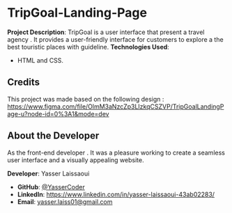 # TripGoal-Landing-Page 

**Project Description**: TripGoal is a user interface that present a travel agency . It provides a user-friendly interface for customers to explore a the best touristic places with guideline.
**Technologies Used**:
- HTML and CSS.
  
## Credits

This project was made based on the following design : https://www.figma.com/file/OlmM3aNzcZp3LIzkqCSZVP/TripGoalLandingPage-u?node-id=0%3A1&mode=dev

## About the Developer

As the front-end developer . It was a pleasure working to create a seamless user interface and a visually appealing website.

**Developer**: Yasser Laissaoui
- **GitHub**: [@YasserCoder](https://github.com/YasserCoder)
- **LinkedIn**: https://www.linkedin.com/in/yasser-laissaoui-43ab02283/
- **Email**: yasser.laiss01@gmail.com
